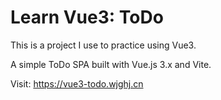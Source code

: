 # Learn Vue3: ToDo

This is a project I use to practice using Vue3.

A simple ToDo SPA built with Vue.js 3.x and Vite.

Visit: <https://vue3-todo.wjghj.cn>